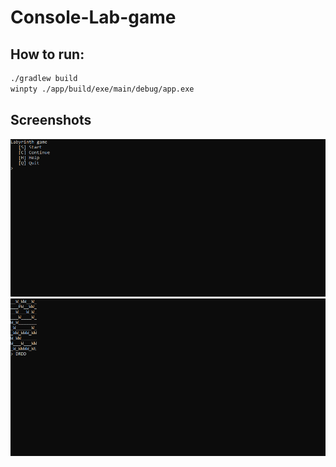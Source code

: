 # Console-Lab-game

## How to run:
```bash
./gradlew build
winpty ./app/build/exe/main/debug/app.exe
```

## Screenshots

![Menu](https://github.com/rprtr258/Console-Lab-game/blob/master/screenshots/menu.png?raw=true)
![Game](https://github.com/rprtr258/Console-Lab-game/blob/master/screenshots/game.png?raw=true)
